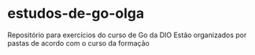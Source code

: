 # estudos-de-go-olga
Repositório para exercícios do curso de Go da DIO
Estão organizados por pastas de acordo com o curso da formação


